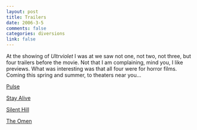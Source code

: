 ```yaml
--- 
layout: post
title: Trailers
date: 2006-3-5
comments: false
categories: diversions
link: false
---
```

At the showing of <i>Ultrviolet</i> I was at we saw not one, not two, not three, but four trailers before the movie. Not that I am complaining, mind you, I like previews. What was interesting was that all four were for horror films. Coming this spring and summer, to theaters near you...

<a href="http://imdb.com/title/tt0454919/" title="Pulse">Pulse</a>

<a href="http://imdb.com/title/tt0441796/" title="Stay Alive">Stay Alive</a>

<a href="http://imdb.com/title/tt0384537/" title="Silent Hill">Silent Hill</a>

<a href="http://imdb.com/title/tt0466909/" title="The Omen">The Omen</a>
